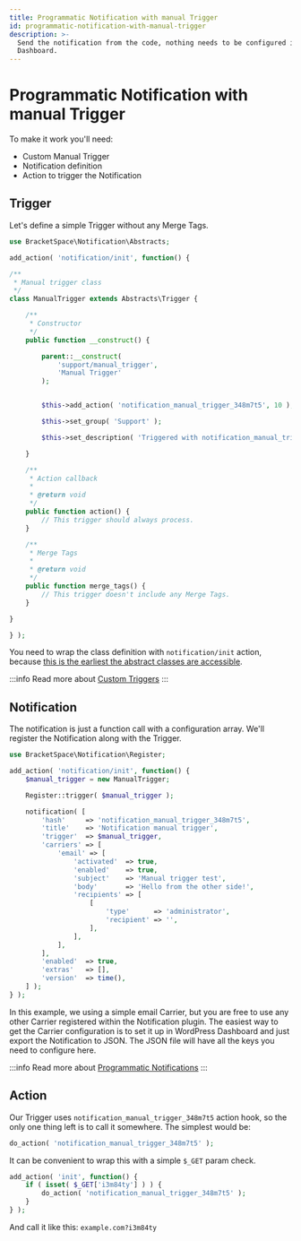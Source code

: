 ```yaml
---
title: Programmatic Notification with manual Trigger
id: programmatic-notification-with-manual-trigger
description: >-
  Send the notification from the code, nothing needs to be configured in the
  Dashboard.
---
```


# Programmatic Notification with manual Trigger

To make it work you'll need:

* Custom Manual Trigger
* Notification definition
* Action to trigger the Notification

## Trigger

Let's define a simple Trigger without any Merge Tags.

```php
use BracketSpace\Notification\Abstracts;

add_action( 'notification/init', function() {

/**
 * Manual trigger class
 */
class ManualTrigger extends Abstracts\Trigger {

	/**
	 * Constructor
	 */
	public function __construct() {

		parent::__construct(
			'support/manual_trigger',
			'Manual Trigger'
		);


		$this->add_action( 'notification_manual_trigger_348m7t5', 10 );

		$this->set_group( 'Support' );

		$this->set_description( 'Triggered with notification_manual_trigger_348m7t5 action.' );

	}

	/**
	 * Action callback
	 *
	 * @return void
	 */
	public function action() {
		// This trigger should always process.
	}

	/**
	 * Merge Tags
	 *
	 * @return void
	 */
	public function merge_tags() {
		// This trigger doesn't include any Merge Tags.
	}

}

} );
```

You need to wrap the class definition with `notification/init` action, because [this is the earliest the abstract classes are accessible](../../general/plugin-loading-chain.md).

:::info
Read more about [Custom Triggers](../../triggers/custom-trigger.md)
:::

## Notification

The notification is just a function call with a configuration array. We'll register the Notification along with the Trigger.

```php
use BracketSpace\Notification\Register;

add_action( 'notification/init', function() {
	$manual_trigger = new ManualTrigger;

	Register::trigger( $manual_trigger );

	notification( [
		'hash'     => 'notification_manual_trigger_348m7t5',
		'title'    => 'Notification manual trigger',
		'trigger'  => $manual_trigger,
		'carriers' => [
			'email' => [
				'activated'  => true,
				'enabled'    => true,
				'subject'    => 'Manual trigger test',
				'body'       => 'Hello from the other side!',
				'recipients' => [
					[
						'type'      => 'administrator',
						'recipient' => '',
					],
				],
			],
		],
		'enabled'  => true,
		'extras'   => [],
		'version'  => time(),
	] );
} );
```

In this example, we using a simple email Carrier, but you are free to use any other Carrier registered within the Notification plugin. The easiest way to get the Carrier configuration is to set it up in WordPress Dashboard and just export the Notification to JSON. The JSON file will have all the keys you need to configure here.&#x20;

:::info
Read more about [Programmatic Notifications](../../notifications/programmatic-notifications.md)
:::

## Action

Our Trigger uses `notification_manual_trigger_348m7t5` action hook, so the only one thing left is to call it somewhere. The simplest would be:

```php
do_action( 'notification_manual_trigger_348m7t5' );
```

It can be convenient to wrap this with a simple `$_GET` param check.

```php
add_action( 'init', function() {
	if ( isset( $_GET['i3m84ty'] ) ) {
		do_action( 'notification_manual_trigger_348m7t5' );
	}
} );
```

And call it like this: `example.com?i3m84ty`&#x20;
